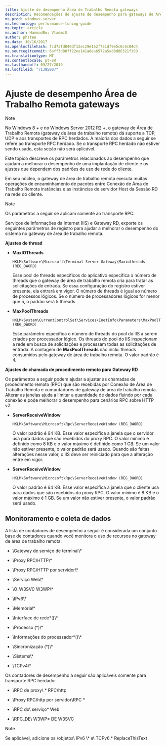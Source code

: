 ```yaml
---
title: Ajuste de desempenho Área de Trabalho Remota gateways
description: Recomendações de ajuste de desempenho para gateways de Área de Trabalho Remota
ms.prod: windows-server
ms.technology: performance-tuning-guide
ms.topic: article
ms.author: HammadBu; VladmiS
author: phstee
ms.date: 10/16/2017
ms.openlocfilehash: fcd7afd840df12ec19e162f751df9e5c0c9c84d4
ms.sourcegitcommit: 6aff3d88ff22ea141a6ea6572a5ad8dd6321f199
ms.translationtype: MT
ms.contentlocale: pt-BR
ms.lasthandoff: 09/27/2019
ms.locfileid: "71385007"
---
```

# <a name="performance-tuning-remote-desktop-gateways"></a>Ajuste de desempenho Área de Trabalho Remota gateways

> [!NOTE]
> No Windows 8 + e no Windows Server 2012 R2 +, o gateway de Área de Trabalho Remota (gateway de área de trabalho remota) dá suporte a TCP, UDP e aos transportes de RPC herdados. A maioria dos dados a seguir se refere ao transporte RPC herdado. Se o transporte RPC herdado não estiver sendo usado, esta seção não será aplicável.

Este tópico descreve os parâmetros relacionados ao desempenho que ajudam a melhorar o desempenho de uma implantação de cliente e os ajustes que dependem dos padrões de uso de rede do cliente.

Em seu núcleo, o gateway de área de trabalho remota executa muitas operações de encaminhamento de pacotes entre Conexão de Área de Trabalho Remota instâncias e as instâncias de servidor Host da Sessão RD na rede do cliente.

> [!NOTE]
> Os parâmetros a seguir se aplicam somente ao transporte RPC.

Serviços de Informações da Internet (IIS) e Gateway RD, exporte os seguintes parâmetros de registro para ajudar a melhorar o desempenho do sistema no gateway de área de trabalho remota.

**Ajustes de thread**

-   **MaxIOThreads**

    ``` syntax
    HKLM\Software\Microsoft\Terminal Server Gateway\Maxiothreads (REG_DWORD)
    ```

    Esse pool de threads específicos do aplicativo especifica o número de threads que o gateway de área de trabalho remota cria para tratar as solicitações de entrada. Se essa configuração do registro estiver presente, ela entrará em vigor. O número de threads é igual ao número de processos lógicos. Se o número de processadores lógicos for menor que 5, o padrão será 5 threads.

-   **MaxPoolThreads**

    ``` syntax
    HKLM\System\CurrentControlSet\Services\InetInfo\Parameters\MaxPoolThreads (REG_DWORD)
    ```

    Esse parâmetro especifica o número de threads do pool do IIS a serem criados por processador lógico. Os threads do pool do IIS inspecionam a rede em busca de solicitações e processam todas as solicitações de entrada. A contagem de **MaxPoolThreads** não inclui threads consumidos pelo gateway de área de trabalho remota. O valor padrão é 4.

**Ajustes de chamada de procedimento remoto para Gateway RD**

Os parâmetros a seguir podem ajudar a ajustar as chamadas de procedimento remoto (RPC) que são recebidas por Conexão de Área de Trabalho Remota e computadores de gateway de área de trabalho remota. Alterar as janelas ajuda a limitar a quantidade de dados fluindo por cada conexão e pode melhorar o desempenho para cenários RPC sobre HTTP v2.

-   **ServerReceiveWindow**

    ``` syntax
    HKLM\Software\Microsoft\Rpc\ServerReceiveWindow (REG_DWORD)
    ```

    O valor padrão é 64 KB. Esse valor especifica a janela que o servidor usa para dados que são recebidos do proxy RPC. O valor mínimo é definido como 8 KB e o valor máximo é definido como 1 GB. Se um valor não estiver presente, o valor padrão será usado. Quando são feitas alterações nesse valor, o IIS deve ser reiniciado para que a alteração entre em vigor.

-   **ServerReceiveWindow**

    ``` syntax
    HKLM\Software\Microsoft\Rpc\ServerReceiveWindow (REG_DWORD)
    ```

    O valor padrão é 64 KB. Esse valor especifica a janela que o cliente usa para dados que são recebidos do proxy RPC. O valor mínimo é 8 KB e o valor máximo é 1 GB. Se um valor não estiver presente, o valor padrão será usado.

## <a name="monitoring-and-data-collection"></a>Monitoramento e coleta de dados

A lista de contadores de desempenho a seguir é considerada um conjunto base de contadores quando você monitora o uso de recursos no gateway de área de trabalho remota:

-   \\Gateway de serviço de terminal\\\*

-   \\Proxy RPC/HTTP\\\*

-   \\Proxy RPC/HTTP por servidor\\\*

-   \\Serviço Web\\\*

-   \\O\_W3SVC W3WP\\\*

-   \\IPv6\\\*

-   \\Memória\\\*

-   \\Interface de rede\*()\\\*

-   \\Processo (\*)\\\*

-   \\Informações do processador\*()\\\*

-   \\Sincronização (\*)\\\*

-   \\Sistema\\\*

-   \\TCPv4\\\*

Os contadores de desempenho a seguir são aplicáveis somente para transporte RPC herdado:

-   \\RPC de proxy\\ \* RPC/http

-   \\Proxy RPC/http por servidor\\RPC \*

-   \\RPC do\\ serviço\* Web

-   \\RPC\_DE\\ W3WP\* DE W3SVC

> [!NOTE]
> Se aplicável, adicione os \\objetos\\ IPv6 \\\* e\\ TCPv6.\* ReplaceThisText


